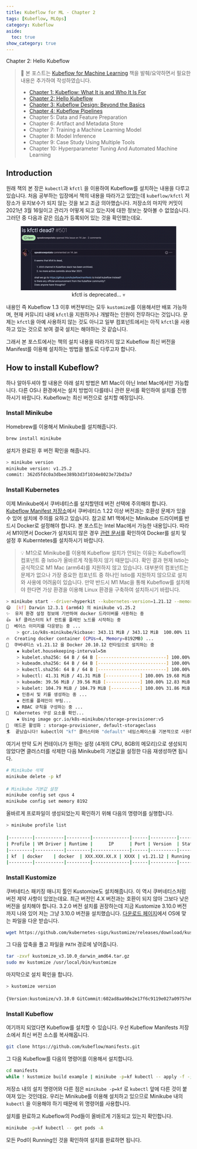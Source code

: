 ```yaml
---
title: Kubeflow for ML - Chapter 2
tags: [Kubeflow, MLOps]
category: Kubeflow
aside:
  toc: true
show_category: true
---
```


Chapter 2: Hello Kubeflow

<!--more-->


>   👀 본 포스트는 [Kubeflow for Machine Learning](https://oreilly.com/library/view/kubeflow-for-machine/9781492050117/) 책을 발췌/요약하면서 필요한 내용은 추가하여 작성하였습니다.
>
>   -   [Chapter 1: Kubeflow: What It is and Who It Is For](/kubeflow/2022/05/08/kubeflow-chapter1.html)
>   -   [Chapter 2: Hello Kubeflow](/kubeflow/2022/05/15/kubeflow-chapter2.html)
>   -   [Chapter 3: Kubeflow Design: Beyond the Basics](/kubeflow/2022/06/19/kubeflow-chapter3.html)
>   -   [Chapter 4: Kubeflow Pipelines](/kubeflow/2022/07/10/kubeflow-chapter4.html)
>   -   Chapter 5: Data and Feature Preparation
>   -   Chapter 6: Artifact and Metadata Store
>   -   Chapter 7: Training a Machine Learning Model
>   -   Chapter 8: Model Inference
>   -   Chapter 9: Case Study Using Multiple Tools
>   -   Chapter 10: Hyperparameter Tuning And Automated Machine Learning

## Introduction

원래 책의 본 장은 `kubectl`과 `kfctl` 을 이용하여 Kubeflow를 설치하는 내용을 다루고 있습니다. 처음 공부하는 입장에서 책의 내용을 따라가고 있었는데 `kubeflow/kfctl` 저장소가 유지보수가 되지 않는 것을 보고 조금 의아했습니다. 저장소의 마지막 커밋이 2021년 3월 16일이고 관리가 어떻게 되고 있는지에 대한 정보는 찾아볼 수 없었습니다. 그러던 중 다음과 같은 [이슈](https://github.com/kubeflow/kfctl/issues/501)가 등록되어 있는 것을 확인했는데요.

<center>
  <figure>
    <img src="/assets/images/2022-05-15-kubeflow-chapter2/github_issue.png" alt="Example" style="zoom:50%;" loading="lazy" />
    <figcaption style="text-align: center;">kfctl is deprecated... 💀</figcaption>
  </figure>
</center>

내용인 즉 Kubeflow 1.3 이후 버전부터는 모두 `kustomize`를 이용해서만 배포 가능하며, 현재 커뮤니티 내에 `kfctl`을 지원하거나 개발하는 인원이 전무하다는 것입니다. 문제는 `kfctl`을 아예 사용하지 않는 것도 아니고 일부 컴포넌트에서는 아직 `kfctl`을 사용하고 있는 것으로 보여 결국 설치는 해야하는 것 같습니다.

그래서 본 포스트에서는 책의 설치 내용을 따라가지 않고 Kubeflow 최신 버전을 Manifest를 이용해 설치하는 방법을 별도로 다루고자 합니다.

## How to install Kubeflow?

하나 알아두셔야 할 내용은 아래 설치 방법은 M1 Mac이 아닌 Intel Mac에서만 가능합니다. 다른 OS나 환경에서는 설치 방법이 다를테니 관련 문서를 확인하여 설치를 진행하시기 바랍니다. Kubeflow는 최신 버전으로 설치할 예정입니다. 

### Install Minikube

Homebrew를 이용해서 Minikube를 설치해줍니다.

```bash
brew install minikube
```

설치가 완료된 후 버전 확인을 해줍니다.

```bash
> minikube version
minikube version: v1.25.2
commit: 362d5fdc0a3dbee389b3d3f1034e8023e72bd3a7
```

### Install Kubernetes

이제 Minikube에서 쿠버네티스를 설치할텐데 버전 선택에 주의해야 합니다. [Kubeflow Manifest 저장소](https://github.com/kubeflow/manifests)에서 쿠버네티스 1.22 이상 버전과는 호환성 문제가 있을 수 있어 설치에 주의를 요하고 있습니다.
참고로 M1 맥에서는 Minikube 드라이버를 반드시 Docker로 설정해야 합니다. 본 포스트는 Intel Mac에서 가능한 내용입니다. 따라서 M1이면서 Docker가 설치되지 않은 경우 [관련 문서](https://minikube.sigs.k8s.io/docs/drivers/docker/)를 확인하여 Docker를 설치 및 설정 후 Kuberntetes를 설치하시기 바랍니다.

> 💡 M1으로 Minikube를 이용해 Kubeflow 설치가 안되는 이유는 Kubeflow의 컴포넌트 중 Istio가 올바르게 작동하지 않기 때문입니다.
> 확인 결과 현재 Istio는 공식적으로 M1 Mac (arm64)를 지원하지 않고 있습니다.
> 대부분의 컴포넌트는 문제가 없으나 가장 중요한 컴포넌트 중 하나인 Istio를 지원하지 않으므로 설치와 사용에 어려움이 있습니다.
> 만약 반드시 M1 Mac을 통해 Kubeflow를 설치해야 한다면 가상 환경을 이용해 Linux 환경을 구축하여 설치하시기 바랍니다.

```bash
> minikube start --driver=hyperkit --kubernetes-version=1.21.12 --memory=8g —cpus=4 --profile kf
😄  [kf] Darwin 12.3.1 (arm64) 의 minikube v1.25.2
✨  유저 환경 설정 정보에 기반하여 docker 드라이버를 사용하는 중
👍  kf 클러스터의 kf 컨트롤 플레인 노드를 시작하는 중
🚜  베이스 이미지를 다운받는 중 ...
    > gcr.io/k8s-minikube/kicbase: 343.11 MiB / 343.12 MiB  100.00% 11.41 MiB p
🔥  Creating docker container (CPUs=4, Memory=8192MB) ...
🐳  쿠버네티스 v1.21.12 을 Docker 20.10.12 런타임으로 설치하는 중
    ▪ kubelet.housekeeping-interval=5m
    > kubelet.sha256: 64 B / 64 B [--------------------------] 100.00% ? p/s 0s
    > kubeadm.sha256: 64 B / 64 B [--------------------------] 100.00% ? p/s 0s
    > kubectl.sha256: 64 B / 64 B [--------------------------] 100.00% ? p/s 0s
    > kubectl: 41.31 MiB / 41.31 MiB [-------------] 100.00% 19.68 MiB p/s 2.3s
    > kubeadm: 39.56 MiB / 39.56 MiB [-------------] 100.00% 12.83 MiB p/s 3.3s
    > kubelet: 104.79 MiB / 104.79 MiB [-----------] 100.00% 31.86 MiB p/s 3.5s
    ▪ 인증서 및 키를 생성하는 중 ...
    ▪ 컨트롤 플레인이 부팅...
    ▪ RBAC 규칙을 구성하는 중 ...
🔎  Kubernetes 구성 요소를 확인...
    ▪ Using image gcr.io/k8s-minikube/storage-provisioner:v5
🌟  애드온 활성화 : storage-provisioner, default-storageclass
🏄  끝났습니다! kubectl이 "kf" 클러스터와 "default" 네임스페이스를 기본적으로 사용하도록 구성되었습니다.
```

여기서 만약 도커 컨테이너가 원하는 설정 (4개의 CPU, 8GB의 메모리)으로 생성되지 않았다면 클러스터를 삭제한 다음 Minikube의 기본값을 설정한 다음 재생성하면 됩니다.

```bash
# Minikube 삭제
minikube delete -p kf

# Minikube 기본값 설정
minikube config set cpus 4
minikube config set memory 8192
```

올바르게 프로파일이 생성되었는지 확인하기 위해 다음의 명령어를 실행합니다.

```bash
> minikube profile list

|---------|-----------|---------|--------------|------|----------|---------|-------|
| Profile | VM Driver | Runtime |      IP      | Port | Version  | Status  | Nodes |
|---------|-----------|---------|--------------|------|----------|---------|-------|
| kf  | docker    | docker  | XXX.XXX.XX.X | XXXX | v1.21.12 | Running |     1 |
|---------|-----------|---------|--------------|------|----------|---------|-------|
```

### Install Kustomize

쿠버네티스 패키징 매니지 툴인 Kustomize도 설치해줍니다. 이 역시 쿠버네티스처럼 버전 제약 사항이 있었는데요. 최근 버전인 4.X 버전과는 호환이 되지 않아 그보다 낮은 버전을 설치해야 합니다. 3.2.0 버전 설치를 권장하는데 지금 Kustomize 3.10.0 버전까지 나와 있어 저는 그냥 3.10.0 버전을 설치했습니다. [다운로드 페이지](https://github.com/kubernetes-sigs/kustomize/releases/tag/kustomize%2Fv3.10.0)에서 OS에 맞는 파일을 다운 받습니다.

```bash
wget https://github.com/kubernetes-sigs/kustomize/releases/download/kustomize%2Fv3.10.0/kustomize_v3.10.0_darwin_amd64.tar.gz
```

그 다음 압축을 풀고 파일을 `PATH` 경로에 넣어줍니다.

```bash
tar -zxvf kustomize_v3.10.0_darwin_amd64.tar.gz
sudo mv kustomize /usr/local/bin/kustomize
```

마지막으로 설치 확인을 합니다.

```bash
> kustomize version

{Version:kustomize/v3.10.0 GitCommit:602ad8aa98e2e17f6c9119e027a09757e63c8bec BuildDate:2021-02-10T00:00:50Z GoOs:darwin GoArch:amd64}
```

### Install Kubeflow

여기까지 되었다면 Kubeflow를 설치할 수 있습니다. 우선 Kubeflow Manifests 저장소에서 최신 버전 소스를 복사해옵니다.

```bash
git clone https://github.com/kubeflow/manifests.git
```

그 다음 Kubeflow를 다음의 명령어를 이용해서 설치합니다.

```bash
cd manifests
while ! kustomize build example | minikube -p=kf kubectl -- apply -f -; do echo "Retrying to apply resources"; sleep 10; done
```

저장소 내의 설치 명령어와 다른 점은 `minikube -p=kf` 로 `kubectl` 앞에 다른 것이 붙여져 있는 것인데요. 우리는 Minikube를 이용해 설치하고 있으므로 Minikube 내의 `kubectl` 을 이용해야 하기 때문에 위 명령어를 사용합니다.

설치를 완료하고 Kubeflow의 Pod들이 올바르게 기동되고 있는지 확인합니다.

```bash
minikube -p=kf kubectl -- get pods -A
```

모든 Pod이 Running인 것을 확인하여 설치를 완료하면 됩니다.
